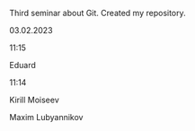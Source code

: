 Third seminar about Git. Created my repository.

03.02.2023


11:15

Eduard

11:14

Kirill Moiseev



Maxim Lubyannikov


